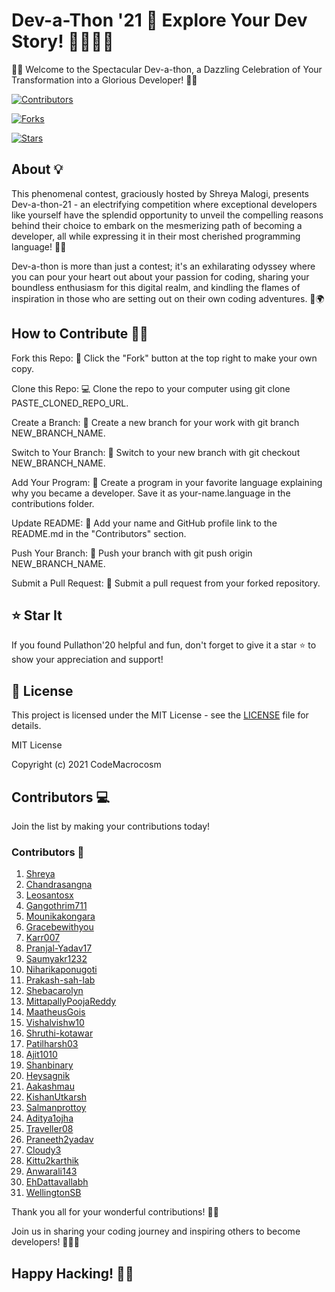 


# Dev-a-Thon '21 🎉 Explore Your Dev Story! 🚀🌟🎉📜

🚀🌟 Welcome to the Spectacular Dev-a-thon, a Dazzling Celebration of Your Transformation into a Glorious Developer! 🌟🚀

[![Contributors](https://img.shields.io/badge/Contributors-31-brightgreen.svg)]()

[![Forks](https://img.shields.io/badge/Forks-30-blue.svg)]()

[![Stars](https://img.shields.io/badge/Stars-8-yellow.svg)]()


## About 💡

This phenomenal contest, graciously hosted by Shreya Malogi, presents Dev-a-thon-21 - an electrifying competition where exceptional developers like yourself have the splendid opportunity to unveil the compelling reasons behind their choice to embark on the mesmerizing path of becoming a developer, all while expressing it in their most cherished programming language! 🌟🚀

Dev-a-thon is more than just a contest; it's an exhilarating odyssey where you can pour your heart out about your passion for coding, sharing your boundless enthusiasm for this digital realm, and kindling the flames of inspiration in those who are setting out on their own coding adventures. 🎈🌍

## How to Contribute  🚀📝


Fork this Repo: 🍴 Click the "Fork" button at the top right to make your own copy.

Clone this Repo: 💻 Clone the repo to your computer using git clone PASTE_CLONED_REPO_URL.

Create a Branch: 🌿 Create a new branch for your work with git branch NEW_BRANCH_NAME.

Switch to Your Branch: 🔀 Switch to your new branch with git checkout NEW_BRANCH_NAME.

Add Your Program: 🚀 Create a program in your favorite language explaining why you became a developer. Save it as your-name.language in the contributions folder.

Update README: 📝 Add your name and GitHub profile link to the README.md in the "Contributors" section.

Push Your Branch: 🚀 Push your branch with git push origin NEW_BRANCH_NAME.

Submit a Pull Request: 🎉 Submit a pull request from your forked repository.

## ⭐ Star It

If you found Pullathon'20 helpful and fun, don't forget to give it a star ⭐ to show your appreciation and support!

## 📄 License

This project is licensed under the MIT License - see the [LICENSE](LICENSE) file for details.

MIT License

Copyright (c) 2021 CodeMacrocosm


## Contributors 💻

Join the list by making your contributions today!


### Contributors 🚀

1. [Shreya ](https://github.com/shreyamalogi)
2. [Chandrasangna](https://github.com/chandrasangna)
3. [Leosantosx](https://github.com/leosantosx)
4. [Gangothrim711](https://github.com/gangothrim711)
5. [Mounikakongara](https://github.com/Mounikakongara)
6. [Gracebewithyou](https://github.com/gracebewithyou)
7. [Karr007](https://github.com/karr007)
8. [Pranjal-Yadav17](https://github.com/Pranjal-Yadav17)
9. [Saumyakr1232](https://github.com/saumyakr1232)
10. [Niharikaponugoti](https://github.com/niharikaponugoti)
11. [Prakash-sah-lab](https://github.com/prakash-sah-lab)
12. [Shebacarolyn](https://github.com/shebacarolyn)
13. [MittapallyPoojaReddy](https://github.com/MittapallyPoojaReddy)
14. [MaatheusGois](https://github.com/MaatheusGois)
15. [Vishalvishw10](https://github.com/vishalvishw10)
16. [Shruthi-kotawar](https://github.com/shruthi-kotawar)
17. [Patilharsh03](https://github.com/patilharsh03)
18. [Ajit1010](https://github.com/Ajit1010)
19. [Shanbinary](https://github.com/shanbinary)
20. [Heysagnik](https://github.com/heysagnik)
21. [Aakashmau](https://github.com/Aakashmau)
22. [KishanUtkarsh](https://github.com/KishanUtkarsh)
23. [Salmanprottoy](https://github.com/salmanprottoy)
24. [Aditya1ojha](https://github.com/aditya1ojha)
25. [Traveller08](https://github.com/Traveller08)
26. [Praneeth2yadav](https://github.com/praneeth2yadav)
27. [Cloudy3](https://github.com/cloudy3)
28. [Kittu2karthik](https://github.com/kittu2karthik)
29. [Anwarali143](https://github.com/Anwarali143)
30. [EhDattavallabh](https://github.com/EhDattavallabh)
31. [WellingtonSB](https://github.com/WellingtonSB)

Thank you all for your wonderful contributions! 🎉👏

Join us in sharing your coding journey and inspiring others to become developers! 🚀✨💡

## Happy Hacking! 🎃👾

